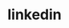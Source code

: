---
title: linkedin
href: https://www.linkedin.com/in/johannhospice
name: linkedin.com/in/johannhospice
---